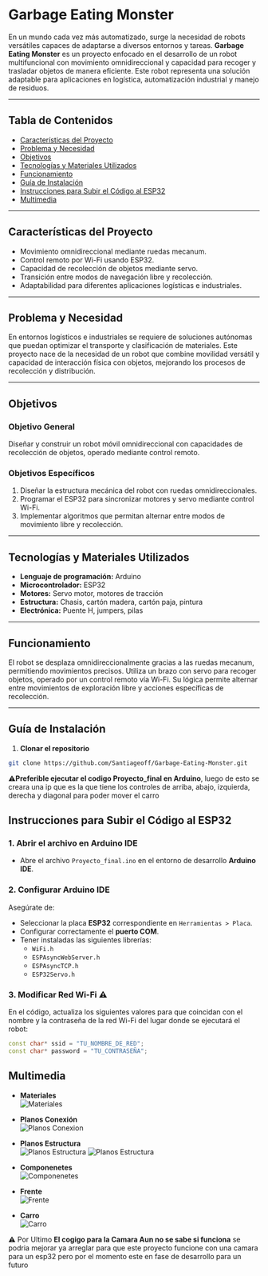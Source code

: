 # Garbage Eating Monster

En un mundo cada vez más automatizado, surge la necesidad de robots versátiles capaces de adaptarse a diversos entornos y tareas. **Garbage Eating Monster** es un proyecto enfocado en el desarrollo de un robot multifuncional con movimiento omnidireccional y capacidad para recoger y trasladar objetos de manera eficiente. Este robot representa una solución adaptable para aplicaciones en logística, automatización industrial y manejo de residuos.

---

## Tabla de Contenidos

- [Características del Proyecto](#características-del-proyecto)
- [Problema y Necesidad](#problema-y-necesidad)
- [Objetivos](#objetivos)
- [Tecnologías y Materiales Utilizados](#tecnologías-y-materiales-utilizados)
- [Funcionamiento](#funcionamiento)
- [Guía de Instalación](#guía-de-instalación)
- [Instrucciones para Subir el Código al ESP32](#Instrucciones-para-Subir-el-Código-al-ESP32)
- [Multimedia](#multimedia)

---

## Características del Proyecto

- Movimiento omnidireccional mediante ruedas mecanum.
- Control remoto por Wi-Fi usando ESP32.
- Capacidad de recolección de objetos mediante servo.
- Transición entre modos de navegación libre y recolección.
- Adaptabilidad para diferentes aplicaciones logísticas e industriales.

---

## Problema y Necesidad

En entornos logísticos e industriales se requiere de soluciones autónomas que puedan optimizar el transporte y clasificación de materiales. Este proyecto nace de la necesidad de un robot que combine movilidad versátil y capacidad de interacción física con objetos, mejorando los procesos de recolección y distribución.

---

## Objetivos

### Objetivo General

Diseñar y construir un robot móvil omnidireccional con capacidades de recolección de objetos, operado mediante control remoto.

### Objetivos Específicos

1. Diseñar la estructura mecánica del robot con ruedas omnidireccionales.
2. Programar el ESP32 para sincronizar motores y servo mediante control Wi-Fi.
3. Implementar algoritmos que permitan alternar entre modos de movimiento libre y recolección.

---

## Tecnologías y Materiales Utilizados

- **Lenguaje de programación:** Arduino
- **Microcontrolador:** ESP32
- **Motores:** Servo motor, motores de tracción
- **Estructura:** Chasis, cartón madera, cartón paja, pintura
- **Electrónica:** Puente H, jumpers, pilas

---

## Funcionamiento

El robot se desplaza omnidireccionalmente gracias a las ruedas mecanum, permitiendo movimientos precisos. Utiliza un brazo con servo para recoger objetos, operado por un control remoto vía Wi-Fi. Su lógica permite alternar entre movimientos de exploración libre y acciones específicas de recolección.

---

## Guía de Instalación

1. **Clonar el repositorio**
```bash
git clone https://github.com/Santiageoff/Garbage-Eating-Monster.git
```
⚠️**Preferible ejecutar el codigo Proyecto_final en Arduino**, luego de esto se creara una ip que es la que tiene los controles de arriba, abajo, izquierda, derecha y diagonal para poder mover el carro 


## Instrucciones para Subir el Código al ESP32

### 1. Abrir el archivo en Arduino IDE

- Abre el archivo `Proyecto_final.ino` en el entorno de desarrollo **Arduino IDE**.

### 2. Configurar Arduino IDE

Asegúrate de:

- Seleccionar la placa **ESP32** correspondiente en `Herramientas > Placa`.
- Configurar correctamente el **puerto COM**.
- Tener instaladas las siguientes librerías:
  - `WiFi.h`
  - `ESPAsyncWebServer.h`
  - `ESPAsyncTCP.h`
  - `ESP32Servo.h`

### 3. Modificar Red Wi-Fi ⚠️

En el código, actualiza los siguientes valores para que coincidan con el nombre y la contraseña de la red Wi-Fi del lugar donde se ejecutará el robot:

```cpp
const char* ssid = "TU_NOMBRE_DE_RED";
const char* password = "TU_CONTRASEÑA";
```

## Multimedia 

- **Materiales**  
  ![Materiales](Fotos/Materiales.png)

- **Planos Conexión**  
  ![Planos Conexion](Fotos/Planos%20Conexiones.png)

- **Planos Estructura**  
  ![Planos Estructura](Fotos/Planos%20Estructura.png)
  ![Planos Estructura](Fotos/Planos%20Estructura2.png)

- **Componenetes**  
  ![Componenetes](Fotos/Componenetes%20.jpg)

- **Frente**  
  ![Frente](Fotos/Carrito%20de%20frente%20.jpg)

- **Carro**  
  ![Carro](Fotos/Carrito%20Completo%20.jpg)

⚠️ Por Ultimo **El cogigo para la Camara Aun no se sabe si funciona** se podria mejorar ya arreglar para que este proyecto funcione con una camara para un esp32 pero por el momento este en fase de desarrollo para un futuro
